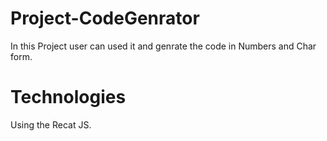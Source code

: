 # Project-CodeGenrator
 In this Project user can used it and genrate the code in Numbers and Char form.
# Technologies
 Using the Recat JS.
